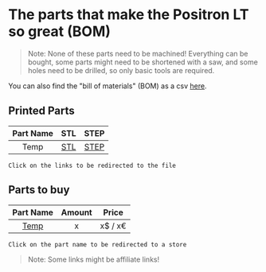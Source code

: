 # The parts that make the Positron LT so great (BOM)
>Note: None of these parts need to be machined! Everything can be bought, some parts might need to be shortened with a saw, and some holes need to be drilled, so only basic tools are required.

You can also find the "bill of materials" (BOM) as a csv [here](./bom.csv).

## Printed Parts
| Part Name | STL | STEP |
| :---: | :---: | :---: |
| Temp | [STL]() | [STEP]() |

``Click on the links to be redirected to the file``

## Parts to buy
| Part Name | Amount | Price |
| :---: | :---: | :---: | 
| [Temp]() | x | x$ / x€ |

``Click on the part name to be redirected to a store``

> Note: Some links might be affiliate links!
